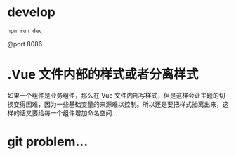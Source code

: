 # develop
```
npm run dev
```
@port 8086
# .Vue 文件内部的样式或者分离样式
如果一个组件是业务组件，那么在 Vue 文件内部写样式，但是这样会让主题的切换变得困难，因为一些基础变量的来源难以控制。所以还是要把样式抽离出来，这样的话又要给每一个组件增加命名空间...
# git problem...